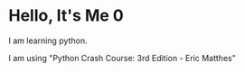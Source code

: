 # Hello, It's Me 0
I am learning python.

I am using "Python Crash Course: 3rd Edition - Eric Matthes"
